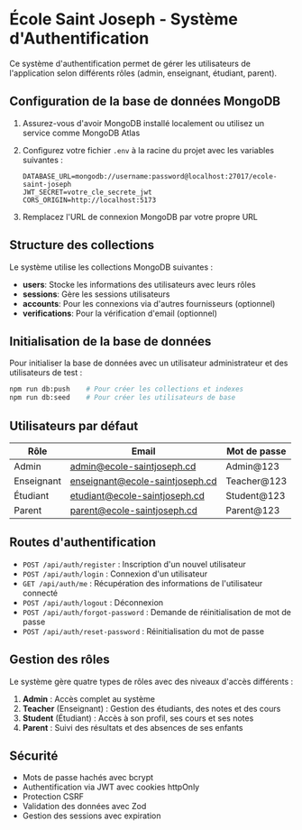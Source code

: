 # École Saint Joseph - Système d'Authentification

Ce système d'authentification permet de gérer les utilisateurs de l'application selon différents rôles (admin, enseignant, étudiant, parent).

## Configuration de la base de données MongoDB

1. Assurez-vous d'avoir MongoDB installé localement ou utilisez un service comme MongoDB Atlas

2. Configurez votre fichier `.env` à la racine du projet avec les variables suivantes :
   ```
   DATABASE_URL=mongodb://username:password@localhost:27017/ecole-saint-joseph
   JWT_SECRET=votre_cle_secrete_jwt
   CORS_ORIGIN=http://localhost:5173
   ```

3. Remplacez l'URL de connexion MongoDB par votre propre URL

## Structure des collections

Le système utilise les collections MongoDB suivantes :

- **users**: Stocke les informations des utilisateurs avec leurs rôles
- **sessions**: Gère les sessions utilisateurs 
- **accounts**: Pour les connexions via d'autres fournisseurs (optionnel)
- **verifications**: Pour la vérification d'email (optionnel)

## Initialisation de la base de données

Pour initialiser la base de données avec un utilisateur administrateur et des utilisateurs de test :

```bash
npm run db:push    # Pour créer les collections et indexes
npm run db:seed    # Pour créer les utilisateurs de base
```

## Utilisateurs par défaut

| Rôle       | Email                         | Mot de passe   |
|------------|-------------------------------|---------------|
| Admin      | admin@ecole-saintjoseph.cd    | Admin@123     |
| Enseignant | enseignant@ecole-saintjoseph.cd | Teacher@123  |
| Étudiant   | etudiant@ecole-saintjoseph.cd | Student@123   |
| Parent     | parent@ecole-saintjoseph.cd   | Parent@123    |

## Routes d'authentification

- `POST /api/auth/register` : Inscription d'un nouvel utilisateur
- `POST /api/auth/login` : Connexion d'un utilisateur
- `GET /api/auth/me` : Récupération des informations de l'utilisateur connecté
- `POST /api/auth/logout` : Déconnexion
- `POST /api/auth/forgot-password` : Demande de réinitialisation de mot de passe
- `POST /api/auth/reset-password` : Réinitialisation du mot de passe

## Gestion des rôles

Le système gère quatre types de rôles avec des niveaux d'accès différents :

1. **Admin** : Accès complet au système
2. **Teacher** (Enseignant) : Gestion des étudiants, des notes et des cours
3. **Student** (Étudiant) : Accès à son profil, ses cours et ses notes
4. **Parent** : Suivi des résultats et des absences de ses enfants

## Sécurité

- Mots de passe hachés avec bcrypt
- Authentification via JWT avec cookies httpOnly
- Protection CSRF
- Validation des données avec Zod
- Gestion des sessions avec expiration 